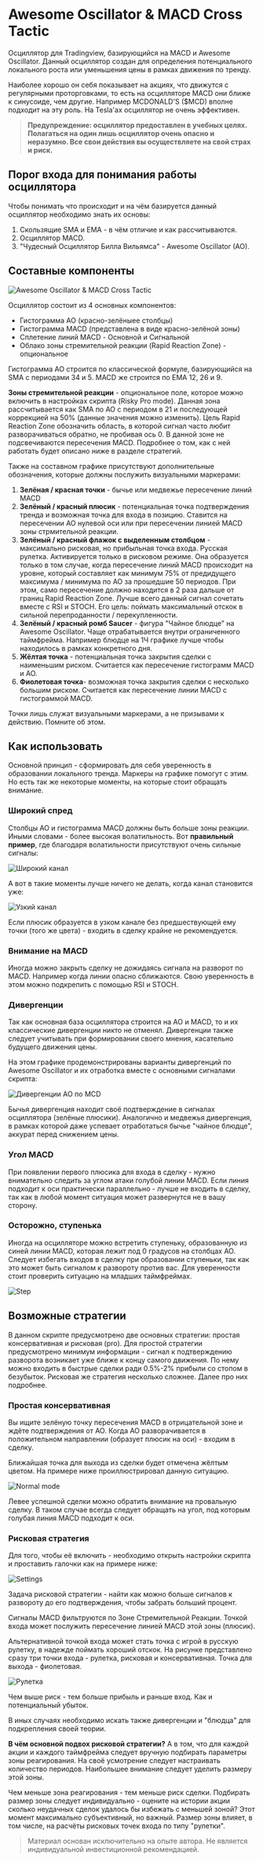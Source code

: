 # Awesome Oscillator & MACD Cross Tactic

Осциллятор для Tradingview, базирующийся на MACD и Awesome Oscillator. Данный осциллятор создан для определения потенциального локального роста или уменьшения цены в рамках движения по тренду.

Наиболее хорошо он себя показывает на акциях, что движутся с регулярными проторговками, то есть на осцилляторе MACD они ближе к синусоиде, чем другие. Например MCDONALD'S ($MCD) вполне подходит на эту роль. На Tesla'ах осциллятор не очень эффективен.

> **Предупреждение: осциллятор предоставлен в учебных целях. Полагаться на один лишь осциллятор очень опасно и неразумно. Все свои действия вы осуществляете на свой страх и риск.**

## Порог входа для понимания работы осциллятора

Чтобы понимать что происходит и на чём базируется данный осциллятор необходимо знать их основы:

1. Скользящие SMA и EMA - в чём отличие и как рассчитываются.
2. Осциллятор MACD.
3. "Чудесный Осциллятор Билла Вильямса" - Awesome Oscillator (AO).

## Составные компоненты

![Awesome Oscillator & MACD Cross Tactic](img/oscillator.png)

Осциллятор состоит из 4 основных компонентов:

* Гистограмма AO (красно-зелёныее столбцы)
* Гистограмма MACD (представлена в виде красно-зелёной зоны)
* Сплетение линий MACD - Основной и Сигнальной
* Облако зоны стремительной реакции (Rapid Reaction Zone) - опциональное

Гистограмма AO строится по классической формуле, базирующийся на SMA с периодами 34 и 5. MACD же строится по EMA 12, 26 и 9.

**Зоны стремительной реакции** - опциональное поле, которое можно включить в настройках скрипта (Risky Pro mode). Данная зона рассчитывается как SMA по AO с периодом в 21 и последующей коррекцией на 50% (данные значения можно изменить). Цель Rapid Reaction Zone обозначить область, в которой сигнал часто любит разворачиваться обратно, не пробивая ось 0. В данной зоне не подсвечиваются пересечения MACD. Подробнее о том, как с ней работать будет описано ниже в разделе стратегий.

Также на составном графике присутствуют дополнительные обозначения, которые должны послужить визуальными маркерами:

1. **Зелёная / красная точки** - бычье или медвежье пересечение линий MACD
2. **Зелёный / красный плюсик** - потенциальная точка подтверждения тренда и возможная точка для входа в позицию. Ставится на пересечении AO нулевой оси или при пересечении линией MACD зоны стрмительной реакции.
3. **Зелёный / красный флажок с выделенным столбцом** - максимально рисковая, но прибыльная точка входа. Русская рулетка. Активируется только в рисковом режиме. Она образуется только в том случае, когда пересечение линий MACD происходит на уровне, который составляет как минимум 75% от предидущего максимума / минимума по AO за прошедшие 50 периодов. При этом, само пересечение должно находится в 2 раза дальше от границ Rapid Reaction Zone. Лучше всего данный сигнал сочетать вместе с RSI и STOCH. Его цель: поймать максимальный отскок в сильной перепроданности / перекупленности.
4. **Зелёный / красный ромб Saucer** - фигура "Чайное блюдце" на Awesome Oscillator. Чаще отрабатывается внутри ограниченного таймфрейма. Например блюдце на 1Ч графике лучше чтобы находилось в рамках конкретного дня.
5. **Жёлтая точка** - потенциальная точка закрытия сделки с наименьшим риском. Считается как пересечение гистограмм MACD и AO.
6. **Фиолетовая точка**- возможная точка закрытия сделки с несколько большим риском. Считается как пересечение линии MACD с гистограммой MACD.

Точки лишь служат визуальными маркерами, а не призывами к действию. Помните об этом.

## Как использовать

Основной принцип - сформировать для себя уверенность в образовании локального тренда. Маркеры на графике помогут с этим. Но есть так же некоторые моменты, на которые стоит обращать внимание.

### Широкий спред

Столбцы AO и гистограмма MACD должны быть больше зоны реакции. Иными словами - более высокая волатильность. Вот **правильный пример**, где благодаря волатильности присутствуют очень сильные сигналы:

![Широкий канал](img/wide.png)

А вот в такие моменты лучше ничего не делать, когда канал становится уже:

![Узкий канал](img/narrow.png)

Если плюсик образуется в узком канале без предшествующей ему точки (того же цвета) - входить в сделку крайне не рекомендуется.

### Внимание на MACD

Иногда можно закрыть сделку не дожидаясь сигнала на разворот по MACD. Например когда линии опасно сближаются. Свою уверенность в этом можно подкрепить с помощью RSI и STOCH.

### Дивергенции

Так как основная база осциллятора строится на AO и MACD, то и их классические дивергенции никто не отменял. Дивергенции также следует учитывать при формировании своего мнения, касательно будущего движения цены.

На этом графике продемонстрированы варианты дивергенций по Awesome Oscillator и их отработка вместе с основными сигналами скрипта:

![Дивергенции AO по MCD](img/divergence.png)

Бычья дивергенция находит своё подтверждение в сигналах осциллятора (зелёные плюсики). Аналогично и медвежья дивергенция, в рамках которой даже успевает отработаться бычье "чайное блюдце", аккурат перед снижением цены.

### Угол MACD

При появлении первого плюсика для входа в сделку - нужно внимательно следить за углом атаки голубой линии MACD. Если линия подходит к оси практически параллельно - лучше не входить в сделку, так как в любой момент ситуация может развернутся не в вашу сторону.

### Осторожно, ступенька

Иногда на осцилляторе можно встретить ступеньку, образованную из синей линии MACD, которая лежит под 0 градусов на столбцах AO. Следует избегать входов в сделку при образовании ступеньки, так как это может быть сигналом к развороту против вас. Для уверенности стоит проверить ситуацию на младших таймфреймах.

![Step](img/ledder.png)

## Возможные стратегии

В данном скрипте предусмотрено две основных стратегии: простая консервативная и рисковая (pro). Для простой стратегии предусмотрено минимум информации - сигнал к подтверждению разворота возникает уже ближе к концу самого движения. По нему можно входить в быстрые сделки ради 0.5%-2% прибыли со стопом в безубыток. Рисковая же стратегия несколько сложнее. Далее про них подробнее.

### Простая консервативная

Вы ищите зелёную точку пересечения MACD в отрицательной зоне и ждёте подтверждения от AO. Когда AO разворачивается в положительном направлении (образует плюсик на оси) - входим в сделку.

Ближайшая точка для выхода из сделки будет отмечена жёлтым цветом. На примере ниже проиллюстрировал данную ситуацию.

![Normal mode](img/normal.png)

Левее успешной сделки можно обратить внимание на провальную сделку. В таком случае всегда следует обращать на угол, под которым голубая линия MACD подходит к оси.

### Рисковая стратегия

Для того, чтобы её включить - необходимо открыть настройки скрипта и проставить галочки как на примере ниже:

![Settings](img/settings.png)

Задача рисковой стратегии - найти как можно больше сигналов к развороту до его подтверждения, чтобы забрать больший процент.

Сигналы MACD фильтруются по Зоне Стремительной Реакции. Точкой входа может послужить пересечение линией MACD этой зоны (плюсик).

Альтернативной точкой входа может стать точка с игрой в русскую рулетку, в надежде поймать хороший отскок. На рисунке представлено сразу три точки входа - рулетка, рисковая и консервативная. Точка для выхода - фиолетовая.

![Рулетка](img/risky.png)

Чем выше риск - тем больше прибыль и раньше вход. Как и потенциальный убыток.

В иных случаях необходимо искать также дивергенции и "блюдца" для подкрепления своей теории.

**В чём основной подвох рисковой стратегии?** А в том, что для каждой акции и каждого таймфрейма следует вручную подбирать параметры зоны реагирования. На своё усмотрение следует настраивать количество периодов. Наибольшее внимание следует уделить размеру этой зоны.

Чем меньше зона реагирования - тем меньше риск сделки. Подбирать размер зоны следует индивидуально - оцените на истории акции сколько неудачных сделок удалось бы избежать с меньшей зоной? Этот момент максимально субъективный, но важный. Размер зоны влияет, в том числе, на расчёты рисковых точек входа по типу "рулетки".

> Материал основан исключительно на опыте автора. Не является индивидуальной инвестиционной рекомендацией.
